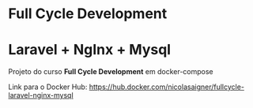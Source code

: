 # Full Cycle Development

# Laravel + NgInx + Mysql

Projeto do curso **Full Cycle Development** em docker-compose 

Link para o Docker Hub: https://hub.docker.com/nicolasaigner/fullcycle-laravel-nginx-mysql
